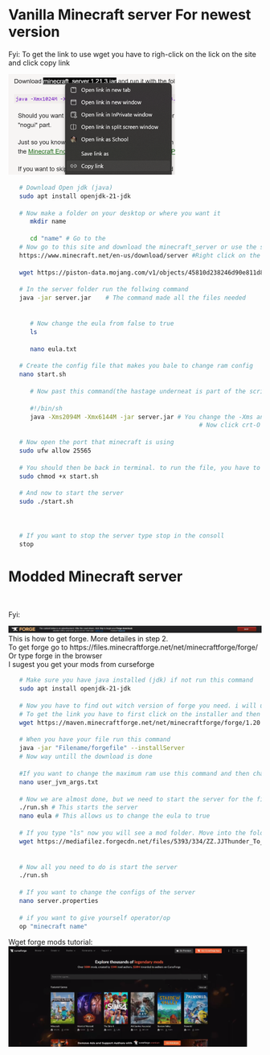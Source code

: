# Vanilla Minecraft server For newest version

Fyi: To get the link to use wget you have to righ-click on the lick on the site and click copy link

<img src="link.jpeg" height="200px"/>

<br>

```sh
   # Download Open jdk (java)
   sudo apt install openjdk-21-jdk

   # Now make a folder on your desktop or where you want it
      mkdir name

      cd "name" # Go to the 
   # Now go to this site and download the minecraft_server or use the script to download the server file. 
   https://www.minecraft.net/en-us/download/server #Right click on the minecraft_server link and type Wget ant the link
   
   wget https://piston-data.mojang.com/v1/objects/45810d238246d90e811d896f87b14695b7fb6839/server.jar
   
   # In the server folder run the follwing command
   java -jar server.jar    # The command made all the files needed 

   
      # Now change the eula from false to true 
      ls
      
      nano eula.txt

   # Create the config file that makes you bale to change ram config
   nano start.sh

      # Now past this command(the hastage underneat is part of the script):
      
      #!/bin/sh
      java -Xms2094M -Xmx6144M -jar server.jar # You change the -Xms and -Xmx to configure min- maximum ram
                                                     # Now click crt-O to save and crt-X to exit
   
   # Now open the port that minecraft is using 
   sudo ufw allow 25565

   # You should then be back in terminal. to run the file, you have to mark the file as an executable. 
   sudo chmod +x start.sh

   # And now to start the server 
   sudo ./start.sh



   # If you want to stop the server type stop in the consoll
   stop 
```

# Modded Minecraft server

<br>

   Fyi:

 <img src="forgeskip.jpeg" height="auto" />
   This is how to get forge. More detailes in step 2.
   <br>
   To get forge go to https://files.minecraftforge.net/net/minecraftforge/forge/ Or type forge in the browser
   <br>
   I sugest you get your mods from curseforge

<br>

```sh
   # Make sure you have java installed (jdk) if not run this command 
   sudo apt install openjdk-21-jdk

   # Now you have to find out witch version of forge you need. i will use 1.20.1 in this Tutorial 
   # To get the link you have to first click on the installer and then get the link from the skip button
   wget https://maven.minecraftforge.net/net/minecraftforge/forge/1.20.1-47.3.0/forge-1.20.1-47.3.0-installer.jar

   # When you have your file run this command
   java -jar "Filename/forgefile" --installServer
   # Now way untill the download is done

   #If you want to change the maximum ram use this command and then change the -Xmx4G to your desired max ram 
   nano user_jvm_args.txt
   
   # Now we are almost done, but we need to start the server for the first time and accept eula 
   ./run.sh # This starts the server 
   nano eula # This allows us to change the eula to true

   # If you type "ls" now you will see a mod folder. Move into the folder and put your mods here. There are multiple ways to download mod and here is a exemple.
   wget https://mediafilez.forgecdn.net/files/5393/334/ZZ.JJThunder_To_The_Max_1.20.1_v0.2.0.jar # If you need help to get the link follow the video bellow 


   # Now all you need to do is start the server
   ./run.sh

   # If you want to change the configs of the server
   nano server.properties

   # if you want to give yourself operator/op 
   op "minecraft name"


```

  Wget forge mods tutorial: <br>
   <a href="https://udeoslokommuneno-my.sharepoint.com/:v:/g/personal/kifoa001_osloskolen_no/EVFQx33T5uBMj3wPrJbWTEUBbOgtj-JF_z2Ko0t4wBxVrw?nav=eyJyZWZlcnJhbEluZm8iOnsicmVmZXJyYWxBcHAiOiJPbmVEcml2ZUZvckJ1c2luZXNzIiwicmVmZXJyYWxBcHBQbGF0Zm9ybSI6IldlYiIsInJlZmVycmFsTW9kZSI6InZpZXciLCJyZWZlcnJhbFZpZXciOiJNeUZpbGVzTGlua0NvcHkifX0&e=e0sRy0"> <img src="curse.jpeg" height="200px">  </a>